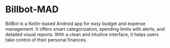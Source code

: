 ﻿# Billbot-MAD
BillBot is a Kotlin-based Android app for easy budget and expense management. It offers smart categorization, spending limits with alerts, and detailed visual reports. With a clean and intuitive interface, it helps users take control of their personal finances.
